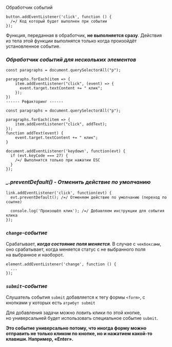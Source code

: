 Обработчик событий

```
button.addEventListener('click', function () {
  /=/ Код который будет выполнен при событии
});
```

Функция, переданная в обработчик, **не выполняется сразу**.
Действия из тела этой функции выполнятся только когда произойдёт установленное событие.

### _Обработчик событий для нескольких элементов_

```
const paragraphs = document.querySelectorAll("p");

paragraphs.forEach(item => {
	item.addEventListener("click", (event) => {
	  event.target.textContent += " клик";
	});
})
------ Рефакторинг ------

const paragraphs = document.querySelectorAll("p");

paragraphs.forEach(item => {
    item.addEventListener("click", addText);
});
function addText(event) {
    event.target.textContent += " клик";
}
```

```
document.addEventListener('keydown', function(evt) {
  if (evt.keyCode === 27) {
    /=/ Выполнится только при нажатии ESC
  }
});
```

### *_.preventDefault() - Отменить действие по умолчанию*

```
link.addEventListener('click', function(evt) {
  evt.preventDefault(); /=/ Отменяем действие по умолчанию (переход по ссылке)

  console.log('Произошёл клик'); /=/ Добавляем инструкции для события клика
});
```

### *`сhange`-событие*

Срабатывает, **_когда состояние поля меняется_**. 
В случае с `чекбоксами`, оно срабатывает, когда меняется статус с не выбранного поля на выбранное и наоборот.

```
element.addEventListener('change', function () {
  ...
});
```

### *`submit`-событие*

Слушатель события `submit` добавляется к тегу формы `<form>`, с кнопками у которых есть `атрибут submit`

Для добавления задачи можно ловить клики по этой кнопке, но универсальней будет использовать специальное событие `submit`.  

**Это событие универсально потому, что иногда форму можно отправить не только кликом по кнопке, но и нажатием какой-то клавиши. Например, «Enter».**

